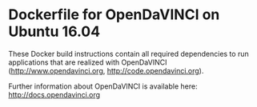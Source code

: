 # Dockerfile for OpenDaVINCI on Ubuntu 16.04

These Docker build instructions contain all required dependencies to run
applications that are realized with OpenDaVINCI (http://www.opendavinci.org,
http://code.opendavinci.org).

Further information about OpenDaVINCI is available here: http://docs.opendavinci.org
